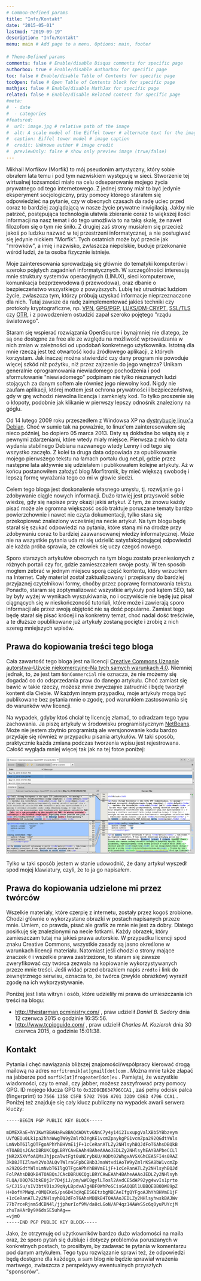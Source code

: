 ```yaml
---
# Common-Defined params
title: "Info/Kontakt"
date: "2015-05-01"
lastmod: "2019-09-19"
description: "Info/Kontakt"
menu: main # Add page to a menu. Options: main, footer

# Theme-Defined params
comments: false # Enable/disable Disqus comments for specific page
authorbox: true # Enable/disable Authorbox for specific page
toc: false # Enable/disable Table of Contents for specific page
tocOpen: false # Open Table of Contents block for specific page
mathjax: false # Enable/disable MathJax for specific page
related: false # Enable/disable Related content for specific page
#meta:
#  - date
#  - categories
#featured:
#  url: image.jpg # relative path of the image
#  alt: A scale model of the Eiffel tower # alternate text for the image
#  caption: Eiffel tower model # image caption
#  credit: Unknown author # image credit
#  previewOnly: false # show only preview image (true/false)
---
```


Mikhail Morfikov (Morfik) to mój pseudonim artystyczny, który sobie obrałem lata temu i pod tym
nazwiskiem występuję w sieci. Stworzenie tej wirtualnej tożsamości miało na celu odseparowanie
mojego życia prywatnego od tego internetowego. Z jednej strony miał to być jedynie eksperyment
socjologiczny, przy pomocy którego starałem się odpowiedzieć na pytanie, czy w obecnych czasach da
radę uciec przed coraz to bardziej zaglądającą w nasze życie prywatne inwigilacją. Jakby nie
patrzeć, postępująca technologia ułatwia zbieranie coraz to większej ilości informacji na nasz
temat i do tego umożliwia to na taką skalę, że nawet filozofom się o tym nie śniło. Z drugiej zaś
strony musiałem się przecież jakoś po ludzku nazwać w tej przestrzeni informatycznej, a nie
posługiwać się jedynie nickiem "Morfik". Tych ostatnich może być przecie jak "mrówków", a imię i
nazwisko, zwłaszcza niepolskie, buduje przekonanie wśród ludzi, że ta osoba fizycznie istnieje.

Moje zainteresowania sprowadzają się głównie do tematyki komputerów i szeroko pojętych zagadnień
informatycznych. W szczególności interesują mnie struktury systemów operacyjnych (LINUX), sieci
komputerowe, komunikacja bezprzewodowa (i przewodowa), oraz dbanie o bezpieczeństwo wszystkiego z
powyższych. Lubię też utrudniać ludziom życie, zwłaszcza tym, którzy próbują uzyskać informacje
nieprzeznaczone dla nich. Tutaj zawsze da radę zaimplementować jakieś techniki czy protokoły
kryptograficzne, np. [VPN](https://pl.wikipedia.org/wiki/Virtual_Private_Network),
[GPG/PGP](https://pl.wikipedia.org/wiki/GNU_Privacy_Guard),
[LUKS/DM-CRYPT](https://pl.wikipedia.org/wiki/Linux_Unified_Key_Setup),
[SSL/TLS](https://pl.wikipedia.org/wiki/Transport_Layer_Security) czy
[OTR](https://pl.wikipedia.org/wiki/Off-the-record_messaging), i z powodzeniem ostudzić zapał
szeroko pojętego "rządu światowego".

Staram się wspierać rozwiązania OpenSource i bynajmniej nie dlatego, że są one dostępne za free ale
ze względu na możliwość wprowadzania w nich zmian w zależności od upodobań konkretnego użytkownika.
Istotną dla mnie rzeczą jest też otwartość kodu źródłowego aplikacji, z których korzystam. Jak
inaczej można stwierdzić czy dany program nie powoduje więcej szkód niż pożytku, niż przez zajrzenie
do jego wnętrza? Unikam generalnie oprogramowania niewiadomego pochodzenia i pod sformułowanie
"niewiadomego" podpinam nie tylko nieznanych ludzi stojących za danym softem ale również jego
niewolny kod. Nigdy nie zaufam aplikacji, której mottem jest ochrona prywatności i bezpieczeństwa,
gdy w grę wchodzi niewolna licencja i zamknięty kod. To tylko proszenie się o kłopoty, podobnie jak
klikanie w pierwszy lepszy odnośnik znaleziony na góglu.

Od 14 lutego 2009 roku przeszedłem z Windowsa XP na [dystrybucję linux'a
Debian](https://www.debian.org/). Choć w sumie tak na poważnie, to linux'em zainteresowałem się
nieco później, bo dopiero 05 marca 2013. Daty są dokładne bo wiążą się z pewnymi zdarzeniami, które
wtedy miały miejsce. Pierwsza z nich to data wydania stabilnego Debiana nazwanego wtedy Lenny i od
tego się wszystko zaczęło. Z kolei ta druga data odpowiada za opublikowanie mojego pierwszego tekstu
na łamach portalu dug.net.pl, gdzie przez następne lata aktywnie się udzielałem i publikowałem
kolejne artykuły. Aż w końcu postanowiłem założyć blog Morfitronik, by mieć większą swobodę i lepszą
formę wyrażania tego co mi w głowie siedzi.

Celem tego bloga jest doskonalenie własnego umysłu, tj. rozwijanie go i zdobywanie ciągle nowych
informacji. Dużo łatwiej jest przyswoić sobie wiedzę, gdy się napisze przy okazji jakiś artykuł. Z
tym, że znowu każdy pisać może ale ogromna większość osób traktuje poruszane tematy bardzo
powierzchownie i nawet nie czyta dokumentacji, tylko stara się przekopiować znaleziony wcześniej na
necie artykuł. Na tym blogu będę starał się szukać odpowiedzi na pytania, które staną mi na drodze
przy zdobywaniu coraz to bardziej zaawansowanej wiedzy informatycznej. Może nie na wszystkie pytania
uda mi się udzielić satysfakcjonującej odpowiedzi ale każda próba sprawia, że człowiek się uczy
czegoś nowego.

Sporo starszych artykułów obecnych na tym blogu zostało przeniesionych z różnych portali czy for,
gdzie zamieszczałem swoje posty. W ten sposób mogłem zebrać w jednym miejscu sporą część kontentu,
który wrzuciłem na Internet. Cały materiał został zaktualizowany i przepisany do bardziej przyjaznej
czytelnikowi formy, choćby przez poprawę formatowania tekstu. Ponadto, staram się zoptymalizować
wszystkie artykuły pod kątem SEO, tak by były wyżej w wynikach wyszukiwania, no i oczywiście nie
będę już pisał ciągnących się w nieskończoność tutoriali, które może i zawierają sporo informacji
ale przez swoją objętość nie są dość popularne. Zamiast tego będę starał się pisać krócej i na
konkretny temat, choć nadal dość treściwie, a te dłuższe opublikowane już artykuły zostaną pocięte i
zrobię z nich szereg mniejszych wpisów.

## Prawa do kopiowania treści tego bloga

Cała zawartość tego bloga jest na licencji [Creative Commons Uznanie autorstwa-Użycie
niekomercyjne-Na tych samych
warunkach 4.0](https://creativecommons.org/licenses/by-nc-sa/4.0/deed.pl). Niemniej jednak, to, że
jest tam `NonCommercial` nie oznacza, że nie możemy się dogadać co do odsprzedania praw do danego
artykułu. Choć zamiast się bawić w takie rzeczy, możesz mnie zwyczajnie zatrudnić i będę tworzył
kontent dla Ciebie. W każdym innym przypadku, moje artykuły mogą być publikowane bez pytania mnie o
zgodę, pod warunkiem zastosowania się do warunków w/w licencji.

Na wypadek, gdyby ktoś chciał tę licencję złamać, to odradzam tego typu zachowania. Ja piszę
artykuły w środowisku programistycznym [NetBeans](https://netbeans.org/). Może nie jestem zbytnio
programistą ale wersjonowanie kodu bardzo przydaje się również w przypadku pisania artykułów. W taki
sposób, praktycznie każda zmiana podczas tworzenia wpisu jest rejestrowana. Całość wygląda mniej
więcej tak jak na tej fotce
poniżej:

![](/img/2015/05/1.diff-art.png#huge)

Tylko w taki sposób jestem w stanie udowodnić, że dany artykuł wyszedł spod mojej klawiatury, czyli,
że to ja go napisałem.

## Prawa do kopiowania udzielone mi przez twórców

Wszelkie materiały, które czerpię z internetu, zostały przez kogoś zrobione. Chodzi głównie o
wykorzystane obrazki w postach napisanych przeze mnie. Umiem, co prawda, pisać ale grafik ze mnie
nie jest za dobry. Dlatego posiłkuję się znalezionymi na necie fotkami. Każdy obrazek, który
zamieszczam tutaj ma jakieś prawa autorskie. W przypadku licencji spod znaku Creative Commons,
wszystkie zasady są jasno określone w warunkach licencji materiału. Natomiast jeśli chodzi o strony
mające znaczek `©` i wszelkie prawa zastrzeżone, to staram się zawsze zweryfikować czy twórca
zezwala na kopiowanie wykorzystywanych przeze mnie treści. Jeśli widać przed obrazkiem napis
`źródło` i link do zewnętrznego serwisu, oznacza to, że twórca (zwykle obrazków) wyraził zgodę na
ich wykorzystywanie.

Poniżej jest lista witryn i osób, które udzieliły mi prawa do umieszczania ich treści na blogu:

  - <http://thestarman.pcministry.com/> , praw udzielił *Daniel B. Sedory* dnia 12 czerwca 2015 o
    godzinie 16:35:56.
  - <http://www.tcpipguide.com/> , praw udzielił *Charles M. Kozierok* dnia 30 czerwca 2015, o
    godzinie 15:01:38.

## Kontakt

Pytania i chęć nawiązania bliższej znajomości/współpracy kierować drogą mailową na adres
`morfitronik[at]gmail[dot]com` . Można mnie także złapać na jabberze pod
`morfik[at]frogeater[dot]eu` . Pamiętaj, że wszystkie wiadomości, czy to email, czy jabber,
możesz zaszyfrować przy pomocy GPG. ID mojego klucza GPG to `0x32D9CB634796CCA1` , zaś pełny odcisk
palca (fingerprint) to `7566 1358 C5FB 5702 7916 A701 32D9 CB63 4796 CCA1` . Poniżej też znajduje
się cały klucz publiczny na wypadek awarii serwera kluczy:

    -----BEGIN PGP PUBLIC KEY BLOCK-----

    mDMEXRaE+hYJKwYBBAHaRw8BAQdADVtvGNnC7y4y14i2IuxupgValXBb5YBbzeym
    UVfQEQu0Lk1pa2hhaWwgTW9yZmlrb3YgKE1vcmZpaykgPG1vcmZpa292QGdtYWls
    LmNvbT6IlgQTFgoAPhYhBHVmE1jF+1cCeRanATLZy2NHlsyhBQJdFoT6AhsDBQkB
    4TOABQsJCAcDBRUKCQgLBRYCAwEAAh4BAheAAAoJEDLZy2NHlsyhEAYBAPbeCCLl
    jNR2X5XVfoAQMsJhjpcalwtFgt0uNCrybKU/AQDt02WhgxAVSXGhCEA5FI4s0RAZ
    3kD8JTIZlnwY2Vo3ALQvTWlraGFpbCBNb3JmaWtvdiAoTW9yZmlrKSA8bW1vcmZp
    a292QGdtYWlsLmNvbT6IlgQTFgoAPhYhBHVmE1jF+1cCeRanATLZy2NHlsyhBQJd
    FolPAhsDBQkB4TOABQsJCAcDBRUKCQgLBRYCAwEAAh4BAheAAAoJEDLZy2NHlsyh
    FLQA/00Q763bkE0jJr7D4jiJ/pm/wWC0gylLTosl2AvdCE5dAP92yg4wvIs1prto
    S/CJ1Su/sIV3btV01xJ9qNyLBpdvA7g4BF0WhPoSCisGAQQBl1UBBQEBB0DW89pZ
    H+DofYPMWqLrOMQEKoS/ps6D43qVqEIS6EtzbgMBCAeIfgQYFgoAJhYhBHVmE1jF
    +1cCeRanATLZy2NHlsyhBQJdFoT6AhsMBQkB4TOAAAoJEDLZy2NHlsyhwskBAJWv
    77b7rceRjnm5dCBN4l/jjphurIof9M/da8cLGoN/AP4qz14AWeSSc6q0yuPUYcjM
    zhuTaHArDy9X6dsSE5uhAg==
    =vjmO
    -----END PGP PUBLIC KEY BLOCK-----

Jako, że otrzymuję od użytkowników bardzo dużo wiadomości na maila oraz, że sporo pytań się dubluje
i dotyczy problemów poruszanych w konkretnych postach, to prosiłbym, by zadawać te pytania w
komentarzu pod danym artykułem. Tego typu rozwiązanie sprawi też, że odpowiedzi będą dostępne dla
każdego, a sam blog nie będzie sprawiał wrażenia martwego, zwłaszcza z perspektywy ewentualnych
przyszłych "sponsorów".
